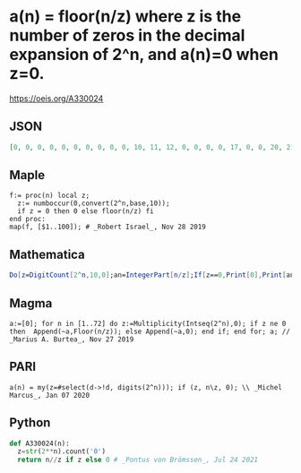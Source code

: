 # a\(n\) \= floor\(n/z\) where z is the number of zeros in the decimal expansion of 2^n, and a\(n\)\=0 when z\=0\.
https://oeis.org/A330024
## JSON
```JSON
[0, 0, 0, 0, 0, 0, 0, 0, 0, 0, 10, 11, 12, 0, 0, 0, 0, 17, 0, 0, 20, 21, 22, 23, 0, 0, 26, 0, 0, 29, 30, 0, 0, 0, 0, 0, 0, 0, 38, 0, 40, 41, 21, 14, 44, 45, 46, 47, 48, 0, 50, 0, 26, 17, 27, 27, 28, 57, 58, 29, 30, 20, 31, 31, 32, 65, 66, 0, 68, 23, 23, 71, 0]
```
## Maple
```Maple
f:= proc(n) local z;
  z:= numboccur(0,convert(2^n,base,10));
  if z = 0 then 0 else floor(n/z) fi
end proc:
map(f, [$1..100]); # _Robert Israel_, Nov 28 2019
```
## Mathematica
```Mathematica
Do[z=DigitCount[2^n,10,0];an=IntegerPart[n/z];If[z==0,Print[0],Print[an]],{n,0,8000}]
```
## Magma
```Magma
a:=[0]; for n in [1..72] do z:=Multiplicity(Intseq(2^n),0); if z ne 0 then  Append(~a,Floor(n/z)); else Append(~a,0); end if; end for; a; // _Marius A. Burtea_, Nov 27 2019
```
## PARI
```PARI
a(n) = my(z=#select(d->!d, digits(2^n))); if (z, n\z, 0); \\ _Michel Marcus_, Jan 07 2020
```
## Python
```Python
def A330024(n):
  z=str(2**n).count('0')
  return n//z if z else 0 # _Pontus von Brömssen_, Jul 24 2021
```
